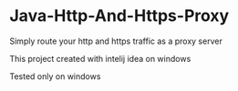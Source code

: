 # Java-Http-And-Https-Proxy
Simply route your http and https traffic as a proxy server

This project created with intelij idea on windows

Tested only on windows

